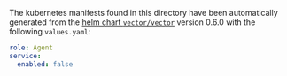 The kubernetes manifests found in this directory have been automatically generated
from the [helm chart `vector/vector`](https://github.com/vectordotdev/helm-charts/tree/master/charts/vector)
version 0.6.0 with the following `values.yaml`:

```yaml
role: Agent
service:
  enabled: false
```
